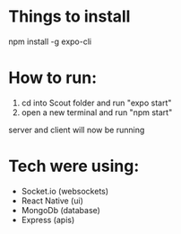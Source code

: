 # Things to install

npm install -g expo-cli

# How to run:

1. cd into Scout folder and run "expo start"
2. open a new terminal and run "npm start"

server and client will now be running

# Tech were using:

- Socket.io (websockets)
- React Native (ui)
- MongoDb (database)
- Express (apis)
